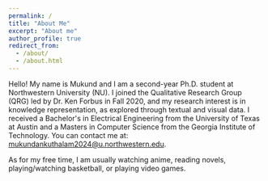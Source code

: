 ```yaml
---
permalink: /
title: "About Me"
excerpt: "About me"
author_profile: true
redirect_from:
  - /about/
  - /about.html
---
```


Hello! My name is Mukund and I am a second-year Ph.D. student at Northwestern University (NU). I joined the Qualitative Research Group (QRG) led by Dr. Ken Forbus in Fall 2020, and my research interest is in knowledge representation, as explored through textual and visual data. I received a Bachelor's in Electrical Engineering from the University of Texas at Austin and a Masters in Computer Science from the Georgia Institute of Technology. You can contact me at: mukundankuthalam2024@u.northwestern.edu.

As for my free time, I am usually watching anime, reading novels, playing/watching basketball, or playing video games.

